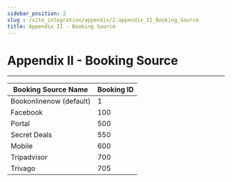```yaml
---
sidebar_position: 2
slug : /site_integration/appendix/2-appendix_II_Booking_Source
title: Appendix II - Booking Source
---
```

# Appendix II - Booking Source
---

| **Booking Source Name** | **Booking ID** |
| ----------------------- | -------------- |
| Bookonlinenow (default) | 1              |
| Facebook                | 100            |
| Portal                  | 500            |
| Secret Deals            | 550            |
| Mobile                  | 600            |
| Tripadvisor             | 700            |
| Trivago                 | 705            |
